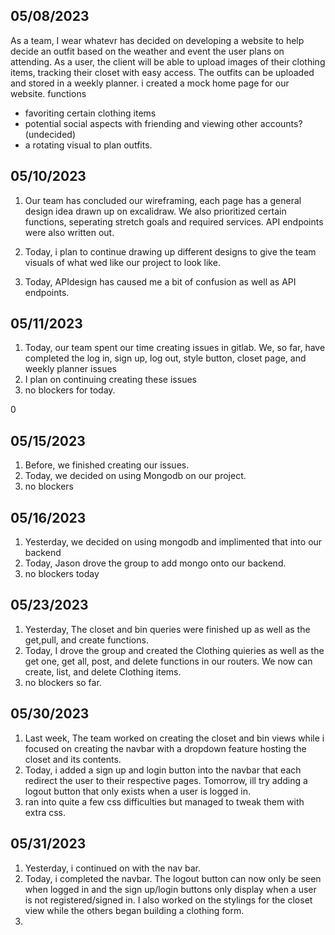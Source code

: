 ## 05/08/2023
As a team, I wear whatevr has decided on developing a website to help decide an outfit based on the weather and event the user plans on attending. As a user, the client will be able to upload images of their clothing items, tracking their closet with easy access. The outfits can be uploaded and stored in a weekly planner.
i created a mock home page for our website.
 functions
- favoriting certain clothing items
- potential social aspects with friending and viewing other accounts? (undecided)
- a rotating visual to plan outfits.

## 05/10/2023
1. Our team has concluded our wireframing, each page has a general design idea drawn up on excalidraw. We also prioritized certain functions, seperating stretch goals and required services. API endpoints were also written out.

2. Today, i plan to continue drawing up different designs to give the team visuals of what wed like our project to look like.

3. Today, APIdesign has caused me a bit of confusion as well as API endpoints.

## 05/11/2023
1. Today, our team spent our time creating issues in gitlab. We, so far, have completed the log in, sign up, log out, style button, closet page, and weekly planner issues
2. I plan on continuing creating these issues
3. no blockers for today.

0
## 05/15/2023
1. Before, we finished creating our issues.
2. Today, we decided on using Mongodb on our project.
3. no blockers

## 05/16/2023
1. Yesterday, we decided on using mongodb and implimented that into our backend
2. Today, Jason drove the group to add mongo onto our backend.
3. no blockers today

## 05/23/2023
1. Yesterday, The closet and bin queries were finished up as well as the get,pull, and create functions.
2. Today, I drove the group and created the Clothing quieries as well as the get one, get all, post, and delete functions in our routers. We now can create, list, and delete Clothing items.
3. no blockers so far.

## 05/30/2023
1. Last week, The team worked on creating the closet and bin views while i focused on creating the navbar with a dropdown feature hosting the closet and its contents.
2. Today, i added a sign up and login button into the navbar that each redirect the user to their respective pages. Tomorrow, ill try adding a logout button that only exists when a user is logged in.
3. ran into quite a few css difficulties but managed to tweak them with extra css.

## 05/31/2023
1. Yesterday, i continued on with the nav bar.
2. Today, i completed the navbar. The logout button can now only be seen when logged in and the sign up/login buttons only display when a user is not registered/signed in. I also worked on the stylings for the closet view while the others began building a clothing form.
3. 
